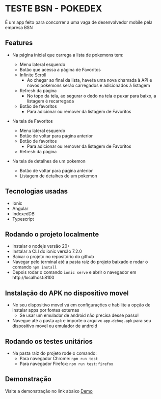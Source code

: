 # TESTE BSN - POKEDEX

É um app feito para concorrer a uma vaga de desenvolvedor mobile pela empresa BSN

## Features

- Na página inicial que carrega a lista de pokemons tem:

  - Menu lateral esquerdo
  - Botão que acessa a página de Favoritos
  - Infinite Scroll
    - Ao chegar ao final da lista, haveŕa uma nova chamada à API e novos pokemons serão carregados e adicionados à listagem
  - Refresh da página
    - No topo da tela, ao segurar o dedo na tela e puxar para baixo, a listagem é recarregada
  - Botão de favoritos
    - Para adicionar ou remover da listagem de Favoritos

- Na tela de Favoritos

  - Menu lateral esquerdo
  - Botão de voltar para página anterior
  - Botão de favoritos
    - Para adicionar ou remover da listagem de Favoritos
  - Refresh da página

- Na tela de detalhes de um pokemon

  - Botão de voltar para página anterior
  - Listagem de detalhes de um pokemon

## Tecnologias usadas

- Ionic
- Angular
- IndexedDB
- Typescript

## Rodando o projeto localmente

- Instalar o nodejs versão 20+
- Instalar a CLI do ionic versão 7.2.0
- Baixar o projeto no repositório do github
- Navegar pelo terminal até a pasta raiz do projeto baixado e rodar o comando
  `npm install`
- Depois rodar o comando `ionic serve` e abrir o navegador em http://localhost:8100

## Instalação do APK no dispositivo movel

- No seu dispositivo movel vá em configurações e habilite a opção de instalar apps por fontes externas
  - Se usar um emulador de android não precisa desse passo!
- Navegue até a pasta `apk` e importe o arquivo `app-debug.apk` para seu dispositivo movel ou emulador de android

## Rodando os testes unitários

- Na pasta raiz do projeto rode o comando:
  - Para navegador Chrome: `npm run test`
  - Para navegador Firefox: `npm run test:firefox`

## Demonstração

Visite a demonstração no link abaixo
[Demo](https://teste-bsn.web.app)
